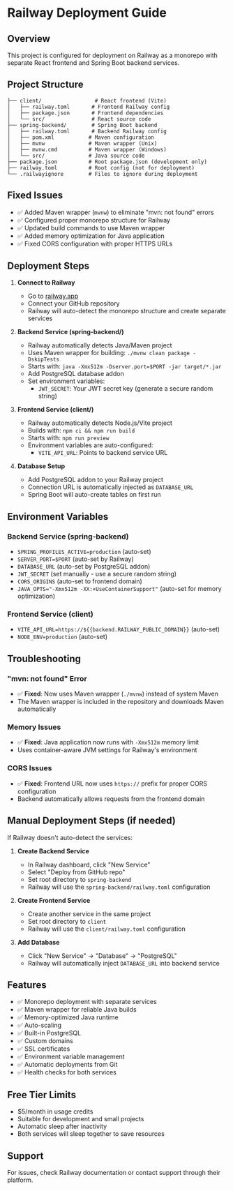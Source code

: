# Railway Deployment Guide

## Overview
This project is configured for deployment on Railway as a monorepo with separate React frontend and Spring Boot backend services.

## Project Structure
```
├── client/                 # React frontend (Vite)
│   ├── railway.toml       # Frontend Railway config
│   ├── package.json       # Frontend dependencies
│   └── src/               # React source code
├── spring-backend/        # Spring Boot backend
│   ├── railway.toml       # Backend Railway config
│   ├── pom.xml           # Maven configuration
│   ├── mvnw              # Maven wrapper (Unix)
│   ├── mvnw.cmd          # Maven wrapper (Windows)
│   └── src/              # Java source code
├── package.json          # Root package.json (development only)
├── railway.toml          # Root config (not for deployment)
└── .railwayignore        # Files to ignore during deployment
```

## Fixed Issues
- ✅ Added Maven wrapper (`mvnw`) to eliminate "mvn: not found" errors
- ✅ Configured proper monorepo structure for Railway
- ✅ Updated build commands to use Maven wrapper
- ✅ Added memory optimization for Java application
- ✅ Fixed CORS configuration with proper HTTPS URLs

## Deployment Steps

1. **Connect to Railway**
   - Go to [railway.app](https://railway.app)
   - Connect your GitHub repository
   - Railway will auto-detect the monorepo structure and create separate services

2. **Backend Service (spring-backend/)**
   - Railway automatically detects Java/Maven project
   - Uses Maven wrapper for building: `./mvnw clean package -DskipTests`
   - Starts with: `java -Xmx512m -Dserver.port=$PORT -jar target/*.jar`
   - Add PostgreSQL database addon
   - Set environment variables:
     - `JWT_SECRET`: Your JWT secret key (generate a secure random string)

3. **Frontend Service (client/)**
   - Railway automatically detects Node.js/Vite project
   - Builds with: `npm ci && npm run build`
   - Starts with: `npm run preview`
   - Environment variables are auto-configured:
     - `VITE_API_URL`: Points to backend service URL

4. **Database Setup**
   - Add PostgreSQL addon to your Railway project
   - Connection URL is automatically injected as `DATABASE_URL`
   - Spring Boot will auto-create tables on first run

## Environment Variables

### Backend Service (spring-backend)
- `SPRING_PROFILES_ACTIVE=production` (auto-set)
- `SERVER_PORT=$PORT` (auto-set by Railway)
- `DATABASE_URL` (auto-set by PostgreSQL addon)
- `JWT_SECRET` (set manually - use a secure random string)
- `CORS_ORIGINS` (auto-set to frontend domain)
- `JAVA_OPTS="-Xmx512m -XX:+UseContainerSupport"` (auto-set for memory optimization)

### Frontend Service (client)
- `VITE_API_URL=https://${{backend.RAILWAY_PUBLIC_DOMAIN}}` (auto-set)
- `NODE_ENV=production` (auto-set)

## Troubleshooting

### "mvn: not found" Error
- ✅ **Fixed**: Now uses Maven wrapper (`./mvnw`) instead of system Maven
- The Maven wrapper is included in the repository and downloads Maven automatically

### Memory Issues
- ✅ **Fixed**: Java application now runs with `-Xmx512m` memory limit
- Uses container-aware JVM settings for Railway's environment

### CORS Issues
- ✅ **Fixed**: Frontend URL now uses `https://` prefix for proper CORS configuration
- Backend automatically allows requests from the frontend domain

## Manual Deployment Steps (if needed)

If Railway doesn't auto-detect the services:

1. **Create Backend Service**
   - In Railway dashboard, click "New Service"
   - Select "Deploy from GitHub repo"
   - Set root directory to `spring-backend`
   - Railway will use the `spring-backend/railway.toml` configuration

2. **Create Frontend Service**
   - Create another service in the same project
   - Set root directory to `client`
   - Railway will use the `client/railway.toml` configuration

3. **Add Database**
   - Click "New Service" → "Database" → "PostgreSQL"
   - Railway will automatically inject `DATABASE_URL` into backend service

## Features
- ✅ Monorepo deployment with separate services
- ✅ Maven wrapper for reliable Java builds
- ✅ Memory-optimized Java runtime
- ✅ Auto-scaling
- ✅ Built-in PostgreSQL
- ✅ Custom domains
- ✅ SSL certificates
- ✅ Environment variable management
- ✅ Automatic deployments from Git
- ✅ Health checks for both services

## Free Tier Limits
- $5/month in usage credits
- Suitable for development and small projects
- Automatic sleep after inactivity
- Both services will sleep together to save resources

## Support
For issues, check Railway documentation or contact support through their platform.